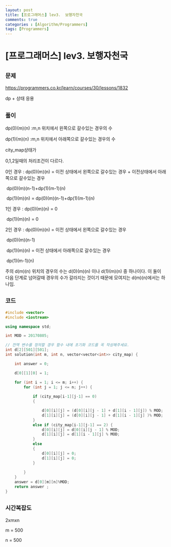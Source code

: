 ```yaml
---
layout: post
title: [프로그래머스] lev3.  보행자천국
comments: true
categories : [Algorithm/Programmers]
tags: [Programmers]
---
```


# [프로그래머스] lev3.  보행자천국

## `문제`

https://programmers.co.kr/learn/courses/30/lessons/1832

dp + 상태 응용

## `풀이`

dp(0)(m)(n) :m,n 위치에서 왼쪽으로 갈수있는 경우의 수

dp(1)(m)(n) :m,n 위치에서 아래쪽으로 갈수있는 경우의 수



city_map상태가 

0,1,2일때의 처리조건이 다르다.



0인 경우 : dp(0)(m)(n) = 이전 상태에서 왼쪽으로 갈수있는 경우 + 이전상태에서 아래쪽으로 갈수있는 경우

​				                         dp(0)(m)(n-1)+dp(1)(m-1)(n)

​				 dp(1)(m)(n) = dp(0)(m)(n-1)+dp(1)(m-1)(n)



1인 경우 : dp(0)(m)(n) = 0 

​				  dp(1)(m)(n) = 0



2인 경우 :  dp(0)(m)(n) = 이전 상태에서 왼쪽으로 갈수있는 경우

​				                         dp(0)(m)(n-1)

​				  dp(1)(m)(n) =  이전 상태에서 아래쪽으로 갈수있는 경우

​									      dp(1)(m-1)(n)



주의 d(m)(n) 위치의 경우의 수는 d(0)(m)(n) 이나 d(1)(m)(n) 중 하나이다. 이 둘이 다음 단계로 넘어갈때 경우의 수가 갈라지는 것이기 때문에 모여지는 d(m)(n)에서는 하나임.



## `코드`

```c++
#include <vector>
#include <iostream>

using namespace std;

int MOD = 20170805;

// 전역 변수를 정의할 경우 함수 내에 초기화 코드를 꼭 작성해주세요.
int d[2][501][501];
int solution(int m, int n, vector<vector<int>> city_map) {

	int answer = 0;

	d[0][1][0] = 1;

	for (int i = 1; i <= m; i++) {
		for (int j = 1; j <= n; j++) {
	
			if (city_map[i-1][j-1] == 0)
			{

				d[0][i][j] = (d[0][i][j - 1] + d[1][i - 1][j]) % MOD;
				d[1][i][j] = (d[0][i][j - 1] + d[1][i - 1][j] )% MOD;
			}
			else if (city_map[i-1][j-1] == 2) {
				d[0][i][j] = d[0][i][j - 1] % MOD;
				d[1][i][j] = d[1][i - 1][j] % MOD;
			}
			else
			{
				d[0][i][j] = 0;
				d[1][i][j] = 0;
			}
		
		}
	}
	answer = d[0][m][n]%MOD;
	return answer ;
}
```





## `시간복잡도`

2xmxn

m = 500

n = 500
